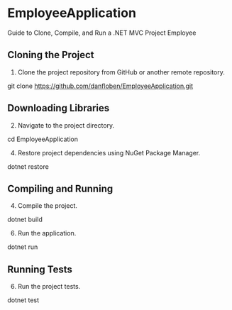 # EmployeeApplication

Guide to Clone, Compile, and Run a .NET MVC Project Employee

## Cloning the Project
1. Clone the project repository from GitHub or another remote repository.

  git clone https://github.com/danfloben/EmployeeApplication.git

## Downloading Libraries
2. Navigate to the project directory.

  cd EmployeeApplication

4. Restore project dependencies using NuGet Package Manager.

  dotnet restore

## Compiling and Running
4. Compile the project.

  dotnet build

6. Run the application.
  
  dotnet run
  
## Running Tests 
6. Run the project tests.

  dotnet test







